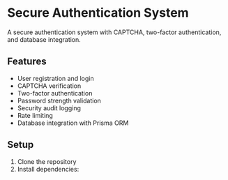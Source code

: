 # Secure Authentication System

A secure authentication system with CAPTCHA, two-factor authentication, and database integration.

## Features

- User registration and login
- CAPTCHA verification
- Two-factor authentication
- Password strength validation
- Security audit logging
- Rate limiting
- Database integration with Prisma ORM

## Setup

1. Clone the repository
2. Install dependencies:

